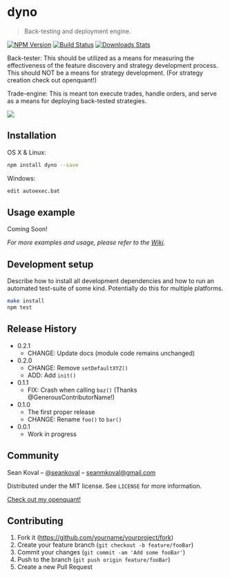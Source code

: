 # dyno
> Back-testing and deployment engine.

[![NPM Version][npm-image]][npm-url]
[![Build Status][travis-image]][travis-url]
[![Downloads Stats][npm-downloads]][npm-url]

Back-tester:
    This should be utilized as a means for measuring the effectiveness
    of the feature discovery and strategy development process. This should
    NOT be a means for strategy development. (For strategy creation check out openquant!)

Trade-engine:
    This is meant ton execute trades, handle orders, and serve as a means for
    deploying back-tested strategies.

![](header.png)

## Installation

OS X & Linux:

```sh
npm install dyno --save
```

Windows:

```sh
edit autoexec.bat
```

## Usage example

Coming Soon!

_For more examples and usage, please refer to the [Wiki][wiki]._

## Development setup

Describe how to install all development dependencies and how to run an automated test-suite of some kind. Potentially do this for multiple platforms.

```sh
make install
npm test
```

## Release History

* 0.2.1
    * CHANGE: Update docs (module code remains unchanged)
* 0.2.0
    * CHANGE: Remove `setDefaultXYZ()`
    * ADD: Add `init()`
* 0.1.1
    * FIX: Crash when calling `baz()` (Thanks @GenerousContributorName!)
* 0.1.0
    * The first proper release
    * CHANGE: Rename `foo()` to `bar()`
* 0.0.1
    * Work in progress

## Community

Sean Koval – [@seankoval](https://twitter.com/home?lang=en) – seanmkoval@gmail.com

Distributed under the MIT license. See ``LICENSE`` for more information.

[Check out my openquant!](https://github.com/Open-Quant/openquant)

## Contributing

1. Fork it (<https://github.com/yourname/yourproject/fork>)
2. Create your feature branch (`git checkout -b feature/fooBar`)
3. Commit your changes (`git commit -am 'Add some fooBar'`)
4. Push to the branch (`git push origin feature/fooBar`)
5. Create a new Pull Request

<!-- Markdown link & img dfn's -->
[npm-image]: https://img.shields.io/npm/v/datadog-metrics.svg?style=flat-square
[npm-url]: https://npmjs.org/package/datadog-metrics
[npm-downloads]: https://img.shields.io/npm/dm/datadog-metrics.svg?style=flat-square
[travis-image]: https://img.shields.io/travis/dbader/node-datadog-metrics/master.svg?style=flat-square
[travis-url]: https://travis-ci.org/dbader/node-datadog-metrics
[wiki]: https://github.com/yourname/yourproject/wik